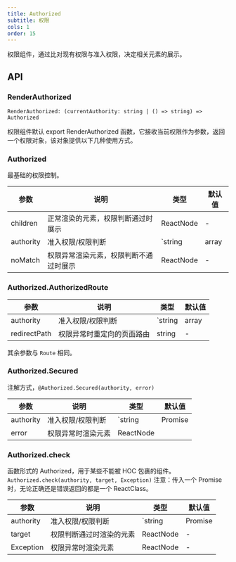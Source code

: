 ```yaml
---
title: Authorized
subtitle: 权限
cols: 1
order: 15
---
```


权限组件，通过比对现有权限与准入权限，决定相关元素的展示。

## API

### RenderAuthorized

`RenderAuthorized: (currentAuthority: string | () => string) => Authorized`

权限组件默认 export RenderAuthorized 函数，它接收当前权限作为参数，返回一个权限对象，该对象提供以下几种使用方式。

### Authorized

最基础的权限控制。

| 参数      | 说明                                   | 类型                                                                 | 默认值 |
| --------- | -------------------------------------- | -------------------------------------------------------------------- | ------ |
| children  | 正常渲染的元素，权限判断通过时展示     | ReactNode                                                            | -      |
| authority | 准入权限/权限判断                      | `string | array | Promise | (currentAuthority) => boolean | Promise` | -      |
| noMatch   | 权限异常渲染元素，权限判断不通过时展示 | ReactNode                                                            | -      |

### Authorized.AuthorizedRoute

| 参数         | 说明                       | 类型                                                                 | 默认值 |
| ------------ | -------------------------- | -------------------------------------------------------------------- | ------ |
| authority    | 准入权限/权限判断          | `string | array | Promise | (currentAuthority) => boolean | Promise` | -      |
| redirectPath | 权限异常时重定向的页面路由 | string                                                               | -      |

其余参数与 `Route` 相同。

### Authorized.Secured

注解方式，`@Authorized.Secured(authority, error)`

| 参数      | 说明               | 类型                                                         | 默认值                   |
| --------- | ------------------ | ------------------------------------------------------------ | ------------------------ |
| authority | 准入权限/权限判断  | `string | Promise | (currentAuthority) => boolean | Promise` | -                        |
| error     | 权限异常时渲染元素 | ReactNode                                                    | <Exception type="403" /> |

### Authorized.check

函数形式的 Authorized，用于某些不能被 HOC 包裹的组件。 `Authorized.check(authority, target, Exception)`
注意：传入一个 Promise 时，无论正确还是错误返回的都是一个 ReactClass。

| 参数      | 说明                     | 类型                                                         | 默认值 |
| --------- | ------------------------ | ------------------------------------------------------------ | ------ |
| authority | 准入权限/权限判断        | `string | Promise | (currentAuthority) => boolean | Promise` | -      |
| target    | 权限判断通过时渲染的元素 | ReactNode                                                    | -      |
| Exception | 权限异常时渲染元素       | ReactNode                                                    | -      |

